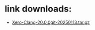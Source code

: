 # link downloads:
* <a href=https://github.com/XeroMz69/Clang/releases/download/Xero-Clang-20.0.0-20250113/Xero-Clang-20.0.0git-20250113.tar.gz>Xero-Clang-20.0.0git-20250113.tar.gz</a>
